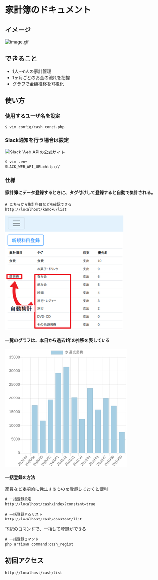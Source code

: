 # 家計簿のドキュメント

## イメージ
![image.gif](https://github.com/yukihiro-kawabata/houseBook2/blob/master/document/household_expenses/cash_list.gif)

## できること
- 1人〜n人の家計管理
- 1ヶ月ごとのお金の流れを把握
- グラフで金額推移を可視化

## 使い方
### 使用するユーザ名を設定
````
$ vim config/cash_const.php
````

### Slack通知を行う場合は設定
![Slack Web APIの公式サイト](https://api.slack.com/web)
````
$ vim .env
SLACK_WEB_API_URL=http://
````

### 仕様
#### 家計簿にデータ登録するときに、タグ付けして登録すると自動で集計される。
````
# こちらから集計科目などを確認できる
http://localhost/kamoku/list
````
![kamoku_master.png](https://github.com/yukihiro-kawabata/houseBook2/blob/master/document/household_expenses/kamoku_master.png)

#### 一覧のグラフは、本日から過去1年の推移を表している
![list_graph.png](https://github.com/yukihiro-kawabata/houseBook2/blob/master/document/household_expenses/list_graph.png)

#### 一括登録の方法
家賃など定期的に発生するものを登録しておくと便利
````
# 一括登録設定
http://localhost/cash/index?constant=true

# 一括登録するリスト
http://localhost/cash/constant/list
````
下記のコマンドで、一括して登録ができる
````
# 一括登録コマンド
php artisan command:cash_regist
````

## 初回アクセス
````
http://localhost/cash/list
````
